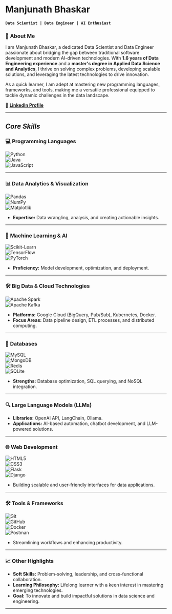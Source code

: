 

# **Manjunath Bhaskar**  
**`Data Scientist | Data Engineer | AI Enthusiast`**  

### 🚀 **About Me**  
I am Manjunath Bhaskar, a dedicated Data Scientist and Data Engineer passionate about bridging the gap between traditional software development and modern AI-driven technologies. With **1.6 years of Data Engineering experience** and a **master's degree in Applied Data Science and Analytics**, I thrive on solving complex problems, developing scalable solutions, and leveraging the latest technologies to drive innovation.  

As a quick learner, I am adept at mastering new programming languages, frameworks, and tools, making me a versatile professional equipped to tackle dynamic challenges in the data landscape.  

🔗 **[LinkedIn Profile](https://www.linkedin.com/in/manjunath230)**  

---

## **_Core Skills_**  

### 💻 **Programming Languages**  
![Python](https://cdn.jsdelivr.net/gh/devicons/devicon/icons/python/python-original-wordmark.svg)  
![Java](https://cdn.jsdelivr.net/gh/devicons/devicon/icons/java/java-original-wordmark.svg)  
![JavaScript](https://cdn.jsdelivr.net/gh/devicons/devicon/icons/javascript/javascript-original.svg)  

---

### 📊 **Data Analytics & Visualization**  
![Pandas](https://cdn.jsdelivr.net/gh/devicons/devicon/icons/pandas/pandas-original-wordmark.svg)  
![NumPy](https://cdn.jsdelivr.net/gh/devicons/devicon/icons/numpy/numpy-original.svg)  
![Matplotlib](https://cdn.jsdelivr.net/gh/devicons/devicon/icons/matplotlib/matplotlib-original.svg)  
- **Expertise:** Data wrangling, analysis, and creating actionable insights.  

---

### 🤖 **Machine Learning & AI**  
![Scikit-Learn](https://cdn.jsdelivr.net/gh/devicons/devicon/icons/scikitlearn/scikitlearn-original.svg)  
![TensorFlow](https://cdn.jsdelivr.net/gh/devicons/devicon/icons/tensorflow/tensorflow-original.svg)  
![PyTorch](https://cdn.jsdelivr.net/gh/devicons/devicon/icons/pytorch/pytorch-original.svg)  
- **Proficiency:** Model development, optimization, and deployment.  

---

### 🛠️ **Big Data & Cloud Technologies**  
![Apache Spark](https://cdn.jsdelivr.net/gh/devicons/devicon/icons/apachespark/apachespark-original-wordmark.svg)  
![Apache Kafka](https://cdn.jsdelivr.net/gh/devicons/devicon/icons/apachekafka/apachekafka-original-wordmark.svg)  
- **Platforms:** Google Cloud (BigQuery, Pub/Sub), Kubernetes, Docker.  
- **Focus Areas:** Data pipeline design, ETL processes, and distributed computing.  

---

### 📂 **Databases**  
![MySQL](https://cdn.jsdelivr.net/gh/devicons/devicon/icons/mysql/mysql-original-wordmark.svg)  
![MongoDB](https://cdn.jsdelivr.net/gh/devicons/devicon/icons/mongodb/mongodb-original-wordmark.svg)  
![Redis](https://cdn.jsdelivr.net/gh/devicons/devicon/icons/redis/redis-original-wordmark.svg)  
![SQLite](https://cdn.jsdelivr.net/gh/devicons/devicon/icons/sqlite/sqlite-original-wordmark.svg)  
- **Strengths:** Database optimization, SQL querying, and NoSQL integration.  

---

### 🔍 **Large Language Models (LLMs)**  
- **Libraries:** OpenAI API, LangChain, Ollama.  
- **Applications:** AI-based automation, chatbot development, and LLM-powered solutions.  

---

### 🌐 **Web Development**  
![HTML5](https://cdn.jsdelivr.net/gh/devicons/devicon/icons/html5/html5-plain-wordmark.svg)  
![CSS3](https://cdn.jsdelivr.net/gh/devicons/devicon/icons/css3/css3-plain-wordmark.svg)  
![Flask](https://cdn.jsdelivr.net/gh/devicons/devicon/icons/flask/flask-original.svg)  
![Django](https://cdn.jsdelivr.net/gh/devicons/devicon/icons/django/django-plain.svg)  
- Building scalable and user-friendly interfaces for data applications.  

---

### 🛠️ **Tools & Frameworks**  
![Git](https://cdn.jsdelivr.net/gh/devicons/devicon/icons/git/git-original.svg)  
![GitHub](https://cdn.jsdelivr.net/gh/devicons/devicon/icons/github/github-original.svg)  
![Docker](https://cdn.jsdelivr.net/gh/devicons/devicon/icons/docker/docker-original.svg)  
![Postman](https://cdn.jsdelivr.net/gh/devicons/devicon/icons/postman/postman-original.svg)  
- Streamlining workflows and enhancing productivity.  

---

### 📈 **Other Highlights**  
- **Soft Skills:** Problem-solving, leadership, and cross-functional collaboration.  
- **Learning Philosophy:** Lifelong learner with a keen interest in mastering emerging technologies.  
- **Goal:** To innovate and build impactful solutions in data science and engineering.  

--- 

